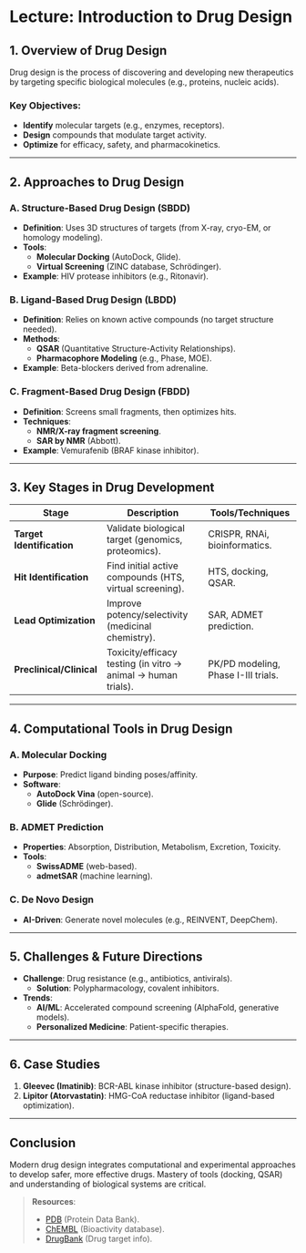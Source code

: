 # **Lecture: Introduction to Drug Design**  

## **1. Overview of Drug Design**  
Drug design is the process of discovering and developing new therapeutics by targeting specific biological molecules (e.g., proteins, nucleic acids).  

### **Key Objectives**:  
- **Identify** molecular targets (e.g., enzymes, receptors).  
- **Design** compounds that modulate target activity.  
- **Optimize** for efficacy, safety, and pharmacokinetics.  

---

## **2. Approaches to Drug Design**  

### **A. Structure-Based Drug Design (SBDD)**  
- **Definition**: Uses 3D structures of targets (from X-ray, cryo-EM, or homology modeling).  
- **Tools**:  
  - **Molecular Docking** (AutoDock, Glide).  
  - **Virtual Screening** (ZINC database, Schrödinger).  
- **Example**: HIV protease inhibitors (e.g., Ritonavir).  

### **B. Ligand-Based Drug Design (LBDD)**  
- **Definition**: Relies on known active compounds (no target structure needed).  
- **Methods**:  
  - **QSAR** (Quantitative Structure-Activity Relationships).  
  - **Pharmacophore Modeling** (e.g., Phase, MOE).  
- **Example**: Beta-blockers derived from adrenaline.  

### **C. Fragment-Based Drug Design (FBDD)**  
- **Definition**: Screens small fragments, then optimizes hits.  
- **Techniques**:  
  - **NMR/X-ray fragment screening**.  
  - **SAR by NMR** (Abbott).  
- **Example**: Vemurafenib (BRAF kinase inhibitor).  

---

## **3. Key Stages in Drug Development**  

| Stage               | Description                                                                 | Tools/Techniques                     |  
|---------------------|-----------------------------------------------------------------------------|--------------------------------------|  
| **Target Identification** | Validate biological target (genomics, proteomics).                          | CRISPR, RNAi, bioinformatics.       |  
| **Hit Identification**    | Find initial active compounds (HTS, virtual screening).                     | HTS, docking, QSAR.                 |  
| **Lead Optimization**     | Improve potency/selectivity (medicinal chemistry).                          | SAR, ADMET prediction.              |  
| **Preclinical/Clinical**  | Toxicity/efficacy testing (in vitro → animal → human trials).               | PK/PD modeling, Phase I-III trials. |  

---

## **4. Computational Tools in Drug Design**  

### **A. Molecular Docking**  
- **Purpose**: Predict ligand binding poses/affinity.  
- **Software**:  
  - **AutoDock Vina** (open-source).  
  - **Glide** (Schrödinger).  

### **B. ADMET Prediction**  
- **Properties**: Absorption, Distribution, Metabolism, Excretion, Toxicity.  
- **Tools**:  
  - **SwissADME** (web-based).  
  - **admetSAR** (machine learning).  

### **C. De Novo Design**  
- **AI-Driven**: Generate novel molecules (e.g., REINVENT, DeepChem).  

---

## **5. Challenges & Future Directions**  
- **Challenge**: Drug resistance (e.g., antibiotics, antivirals).  
  - **Solution**: Polypharmacology, covalent inhibitors.  
- **Trends**:  
  - **AI/ML**: Accelerated compound screening (AlphaFold, generative models).  
  - **Personalized Medicine**: Patient-specific therapies.  

---

## **6. Case Studies**  
1. **Gleevec (Imatinib)**: BCR-ABL kinase inhibitor (structure-based design).  
2. **Lipitor (Atorvastatin)**: HMG-CoA reductase inhibitor (ligand-based optimization).  

---

## **Conclusion**  
Modern drug design integrates computational and experimental approaches to develop safer, more effective drugs. Mastery of tools (docking, QSAR) and understanding of biological systems are critical.  

> **Resources**:  
> - [PDB](https://www.rcsb.org/) (Protein Data Bank).  
> - [ChEMBL](https://www.ebi.ac.uk/chembl/) (Bioactivity database).  
> - [DrugBank](https://go.drugbank.com/) (Drug target info).  
